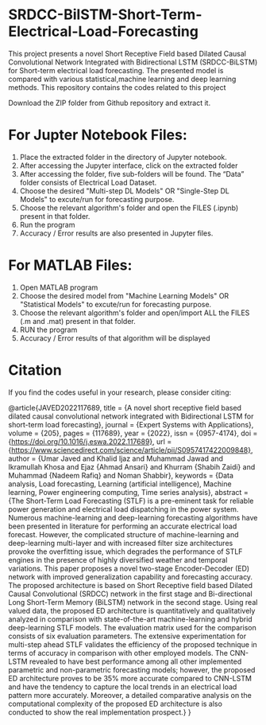 # SRDCC-BilSTM-Short-Term-Electrical-Load-Forecasting
This project presents a novel Short Receptive Field based Dilated Causal
Convolutional Network Integrated with Bidirectional LSTM (SRDCC-BiLSTM) for Short-term electrical load forecasting. The presented model is compared with various statistical,machine learning and deep learning methods.
This repository contains the codes related to this project

Download the ZIP folder from Github repository and extract it.
# For Jupter Notebook Files:
1. Place the extracted folder in the directory of Jupyter notebook.
2. After accessing the Jupyter interface, click on the extracted folder
3. After accessing the folder, five sub-folders will be found. The “Data” folder consists of Electrical Load Dataset.
4. Choose the desired "Multi-step DL Models" OR "Single-Step DL Models" to excute/run for forecasting purpose.
5. Choose the relevant algorithm's folder and open the FILES (.ipynb) present in that folder.
6. Run the program
7. Accuracy / Error results are also presented in Jupyter files.

# For MATLAB Files:
1. Open MATLAB program
2. Choose the desired model from "Machine Learning Models" OR "Statistical Models" to excute/run for forecasting purpose.
3. Choose the relevant algorithm's folder and open/import ALL the FILES (.m and .mat) present in that folder.
4. RUN the program
5. Accuracy / Error results of that algorithm will be displayed

# Citation
If you find the codes useful in your research, please consider citing:

@article{JAVED2022117689,
title = {A novel short receptive field based dilated causal convolutional network integrated with Bidirectional LSTM for short-term load forecasting},
journal = {Expert Systems with Applications},
volume = {205},
pages = {117689},
year = {2022},
issn = {0957-4174},
doi = {https://doi.org/10.1016/j.eswa.2022.117689},
url = {https://www.sciencedirect.com/science/article/pii/S0957417422009848},
author = {Umar Javed and Khalid Ijaz and Muhammad Jawad and Ikramullah Khosa and Ejaz {Ahmad Ansari} and Khurram {Shabih Zaidi} and Muhammad {Nadeem Rafiq} and Noman Shabbir},
keywords = {Data analysis, Load forecasting, Learning (artificial intelligence), Machine learning, Power engineering computing, Time series analysis},
abstract = {The Short-Term Load Forecasting (STLF) is a pre-eminent task for reliable power generation and electrical load dispatching in the power system. Numerous machine-learning and deep-learning forecasting algorithms have been presented in literature for performing an accurate electrical load forecast. However, the complicated structure of machine-learning and deep-learning multi-layer and with increased filter size architectures provoke the overfitting issue, which degrades the performance of STLF engines in the presence of highly diversified weather and temporal variations. This paper proposes a novel two-stage Encoder-Decoder (ED) network with improved generalization capability and forecasting accuracy. The proposed architecture is based on Short Receptive field based Dilated Causal Convolutional (SRDCC) network in the first stage and Bi-directional Long Short-Term Memory (BiLSTM) network in the second stage. Using real valued data, the proposed ED architecture is quantitatively and qualitatively analyzed in comparison with state-of-the-art machine-learning and hybrid deep-learning STLF models. The evaluation matrix used for the comparison consists of six evaluation parameters. The extensive experimentation for multi-step ahead STLF validates the efficiency of the proposed technique in terms of accuracy in comparison with other employed models. The CNN-LSTM revealed to have best performance among all other implemented parametric and non-parametric forecasting models; however, the proposed ED architecture proves to be 35% more accurate compared to CNN-LSTM and have the tendency to capture the local trends in an electrical load pattern more accurately. Moreover, a detailed comparative analysis on the computational complexity of the proposed ED architecture is also conducted to show the real implementation prospect.}
}



